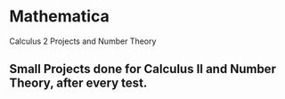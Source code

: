 # Mathematica
Calculus 2 Projects and Number Theory

## Small Projects done for Calculus II and Number Theory, after every test.

